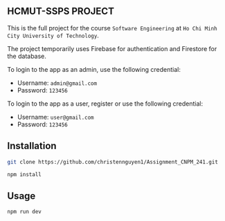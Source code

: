 ## **HCMUT-SSPS PROJECT**

This is the full project for the course `Software Engineering` at `Ho Chi Minh City University of Technology`.

The project temporarily uses Firebase for authentication and Firestore for the database.

To login to the app as an admin, use the following credential:
- Username: `admin@gmail.com`
- Password: `123456`

To login to the app as a user, register or use the following credential:
- Username: `user@gmail.com`
- Password: `123456`

## Installation

```bash 
git clone https://github.com/christennguyen1/Assignment_CNPM_241.git
```

```bash 
npm install
```

## Usage

```bash
npm run dev
```
